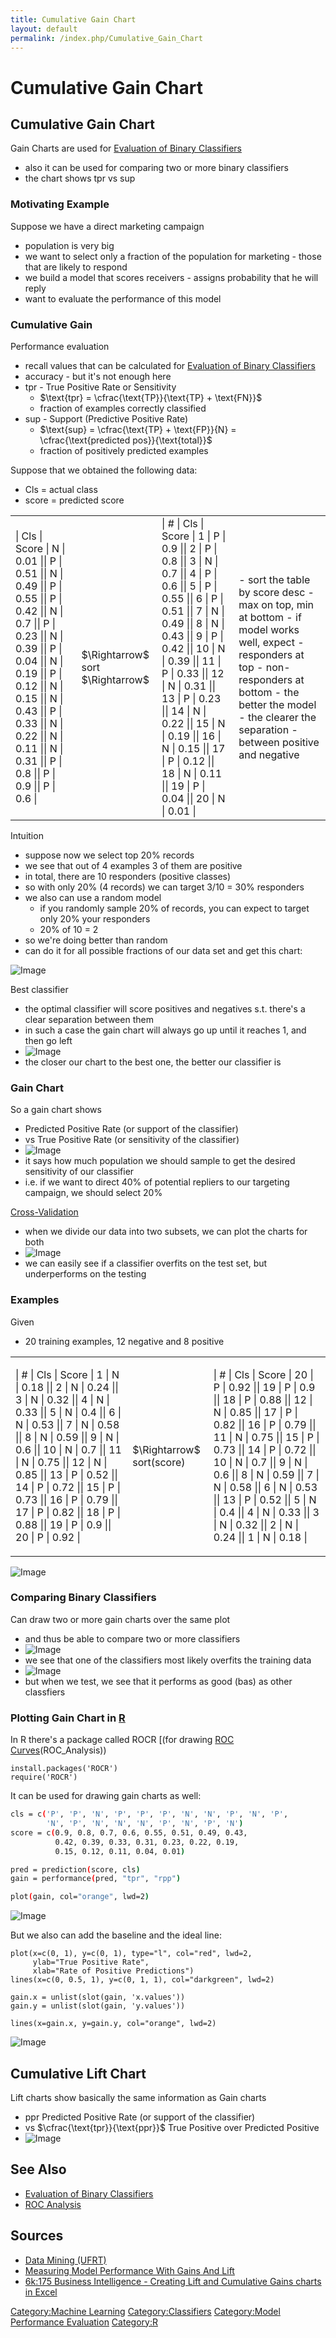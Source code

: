 ```yaml
---
title: Cumulative Gain Chart
layout: default
permalink: /index.php/Cumulative_Gain_Chart
---
```


# Cumulative Gain Chart

## Cumulative Gain Chart
Gain Charts are used for [Evaluation of Binary Classifiers](Evaluation_of_Binary_Classifiers)
- also it can be used for comparing two or more binary classifiers 
- the chart shows $\text{tpr}$ vs $\text{sup}$


### Motivating Example
Suppose we have a direct marketing campaign
- population is very big 
- we want to select only a fraction of the population for marketing - those that are likely to respond
- we build a model that scores receivers - assigns probability that he will reply 
- want to evaluate the performance of this model


### Cumulative Gain
Performance evaluation
- recall values that can be calculated for [Evaluation of Binary Classifiers](Evaluation_of_Binary_Classifiers) 
- accuracy - but it's not enough here
- $\text{tpr}$ - True Positive Rate or Sensitivity
  - $\text{tpr} = \cfrac{\text{TP}}{\text{TP} + \text{FN}}$  
  - fraction of examples correctly classified
- $\text{sup}$ - Support (Predictive Positive Rate)
  - $\text{sup} = \cfrac{\text{TP} + \text{FP}}{N} = \cfrac{\text{predicted pos}}{\text{total}}$
  - fraction of positively predicted examples

Suppose that we obtained the following data: 
- Cls = actual class
- score = predicted score


<table>
<tr>
<td>
|   Cls  |  Score  |  N  |  0.01 ||  P  |  0.51 ||  N  |  0.49 ||  P  |  0.55 ||  P  |  0.42 ||  N  |  0.7 ||  P  |  0.23 ||  N  |  0.39 ||  P  |  0.04 ||  N  |  0.19 ||  P  |  0.12 ||  N  |  0.15 ||  N  |  0.43 ||  P  |  0.33 ||  N  |  0.22 ||  N  |  0.11 ||  N  |  0.31 ||  P  |  0.8 ||  P  |  0.9 ||  P  |  0.6 |</td>
<td> $\Rightarrow$ sort $\Rightarrow$ </td>
<td>
|   #  |  Cls  |  Score  |  1  |  P  |  0.9 ||  2  |  P  |  0.8 ||  3  |  N  |  0.7 ||  4  |  P  |  0.6 ||  5  |  P  |  0.55 ||  6  |  P  |  0.51 ||  7  |  N  |  0.49 ||  8  |  N  |  0.43 ||  9  |  P  |  0.42 ||  10  |  N  |  0.39 ||  11  |  P  |  0.33 ||  12  |  N  |  0.31 ||  13  |  P  |  0.23 ||  14  |  N  |  0.22 ||  15  |  N  |  0.19 ||  16  |  N  |  0.15 ||  17  |  P  |  0.12 ||  18  |  N  |  0.11 ||  19  |  P  |  0.04 ||  20  |  N  |  0.01 |</td>
<td>
- sort the table by score desc
- max on top, min at bottom
- if model works well, expect
  - responders at top
  - non-responders at bottom
- the better the model 
  - the clearer the separation 
  - between positive and negative
</td>
 </tr>
</table>


Intuition
- suppose now we select top 20% records
- we see that out of 4 examples 3 of them are positive 
- in total, there are 10 responders (positive classes)
- so with only 20% (4 records) we can target 3/10 = 30% responders
- we also can use a random model
  - if you randomly sample 20% of records, you can expect to target only 20% your responders
  - 20% of 10 = 2
- so we're doing better than random 
- can do it for all possible fractions of our data set and get this chart:


<img src="http://habrastorage.org/files/e79/67f/d02/e7967fd0250d439d86771ec15aa3dd28.gif" alt="Image">


Best classifier 
- the optimal classifier will score positives and negatives s.t. there's a clear separation between them
- in such a case the gain chart will always go up until it reaches 1, and then go left
- <img src="https://raw.githubusercontent.com/alexeygrigorev/wiki-figures/master/ufrt/kddm/gain-chart-ex.png" alt="Image">
- the closer our chart to the best one, the better our classifier is 


### Gain Chart
So a gain chart shows
- Predicted Positive Rate (or support of the classifier)
- vs True Positive Rate (or sensitivity of the classifier)
- <img src="https://raw.githubusercontent.com/alexeygrigorev/wiki-figures/master/ufrt/kddm/gain-chart.png" alt="Image">
- it says how much population we should sample to get the desired sensitivity of our classifier 
- i.e. if we want to direct 40% of potential repliers to our targeting campaign, we should select 20% 


[Cross-Validation](Cross-Validation)
- when we divide our data into two subsets, we can plot the charts for both
- <img src="https://raw.githubusercontent.com/alexeygrigorev/wiki-figures/master/ufrt/kddm/gain-chart-ex2.png" alt="Image">
- we can easily see if a classifier overfits on the test set, but underperforms on the testing


### Examples
Given
- 20 training examples, 12 negative and 8 positive 

<table>
<tr>
<td>

|   #  |  Cls  |  Score    |  1  |  N  |  0.18 ||  2  |  N  |  0.24 ||  3  |  N  |  0.32 ||  4  |  N  |  0.33 ||  5  |  N  |  0.4 ||  6  |  N  |  0.53 ||  7  |  N  |  0.58 ||  8  |  N  |  0.59 ||  9  |  N  |  0.6 ||  10  |  N  |  0.7 ||  11  |  N  |  0.75 ||  12  |  N  |  0.85 ||  13  |  P  |  0.52 ||  14  |  P  |  0.72 ||  15  |  P  |  0.73 ||  16  |  P  |  0.79 ||  17  |  P  |  0.82 ||  18  |  P  |  0.88 ||  19  |  P  |  0.9 ||  20  |  P  |  0.92 |</td>
<td> $\Rightarrow$ sort(score) </td>
<td>

|   #  |  Cls  |  Score    |  20  |  P  |  0.92 ||  19  |  P  |  0.9 ||  18  |  P  |  0.88 ||  12  |  N  |  0.85 ||  17  |  P  |  0.82 ||  16  |  P  |  0.79 ||  11  |  N  |  0.75 ||  15  |  P  |  0.73 ||  14  |  P  |  0.72 ||  10  |  N  |  0.7 ||  9  |  N  |  0.6 ||  8  |  N  |  0.59 ||  7  |  N  |  0.58 ||  6  |  N  |  0.53 ||  13  |  P  |  0.52 ||  5  |  N  |  0.4 ||  4  |  N  |  0.33 ||  3  |  N  |  0.32 ||  2  |  N  |  0.24 ||  1  |  N  |  0.18 |</td>
</tr>
</table>

<img src="https://raw.githubusercontent.com/alexeygrigorev/wiki-figures/master/ufrt/kddm/gain-chart-ex5.png" alt="Image">



### Comparing Binary Classifiers
Can draw two or more gain charts over the same plot
- and thus be able to compare two or more classifiers 
- <img src="https://raw.githubusercontent.com/alexeygrigorev/wiki-figures/master/ufrt/kddm/gain-chart-ex3.png" alt="Image">
- we see that one of the classifiers most likely overfits the training data
- <img src="https://raw.githubusercontent.com/alexeygrigorev/wiki-figures/master/ufrt/kddm/gain-chart-ex4.png" alt="Image">
- but when we test, we see that it performs as good (bas) as other classfiers



### Plotting Gain Chart in [R](R)
In R there's a package called ROCR [(for drawing [ROC Curves](http://cran.r-project.org/web/packages/ROCR/index.html])(ROC_Analysis))

```carbon
install.packages('ROCR')
require('ROCR')
```

It can be used for drawing gain charts as well:

```bash
cls = c('P', 'P', 'N', 'P', 'P', 'P', 'N', 'N', 'P', 'N', 'P', 
        'N', 'P', 'N', 'N', 'N', 'P', 'N', 'P', 'N')
score = c(0.9, 0.8, 0.7, 0.6, 0.55, 0.51, 0.49, 0.43, 
          0.42, 0.39, 0.33, 0.31, 0.23, 0.22, 0.19, 
          0.15, 0.12, 0.11, 0.04, 0.01)

pred = prediction(score, cls)
gain = performance(pred, "tpr", "rpp")

plot(gain, col="orange", lwd=2)
```

<img src="https://raw.githubusercontent.com/alexeygrigorev/wiki-figures/master/ufrt/kddm/gain-r1.png" alt="Image">

But we also can add the baseline and the ideal line:

```carbon
plot(x=c(0, 1), y=c(0, 1), type="l", col="red", lwd=2,
     ylab="True Positive Rate", 
     xlab="Rate of Positive Predictions")
lines(x=c(0, 0.5, 1), y=c(0, 1, 1), col="darkgreen", lwd=2)

gain.x = unlist(slot(gain, 'x.values'))
gain.y = unlist(slot(gain, 'y.values'))

lines(x=gain.x, y=gain.y, col="orange", lwd=2)
```

<img src="https://raw.githubusercontent.com/alexeygrigorev/wiki-figures/master/ufrt/kddm/gain-r2.png" alt="Image">



## Cumulative Lift Chart
Lift charts show basically the same information as Gain charts
- $\text{ppr}$ Predicted Positive Rate (or support of the classifier)
- vs $\cfrac{\text{tpr}}{\text{ppr}}$ True Positive over Predicted Positive
- <img src="https://raw.githubusercontent.com/alexeygrigorev/wiki-figures/master/ufrt/kddm/lift-chart-ex.png" alt="Image">


## See Also
- [Evaluation of Binary Classifiers](Evaluation_of_Binary_Classifiers)
- [ROC Analysis](ROC_Analysis)

## Sources
- [Data Mining (UFRT)](Data_Mining_(UFRT))
- [Measuring Model Performance With Gains And Lift](http://www.youtube.com/watch?v=IwCUZQllVVI)
- [6k:175 Business Intelligence - Creating Lift and Cumulative Gains charts in Excel](http://www.youtube.com/watch?v=aiC4AIf6ons)


[Category:Machine Learning](Category_Machine_Learning)
[Category:Classifiers](Category_Classifiers)
[Category:Model Performance Evaluation](Category_Model_Performance_Evaluation)
[Category:R](Category_R)